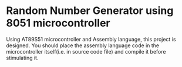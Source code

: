 # Random Number Generator using 8051 microcontroller
 Using AT89S51 microcontroller and Assembly language, this project is designed.
 You should place the assembly language code in the microcontroller itself(i.e. in source code file) and compile it before stimulating it.
